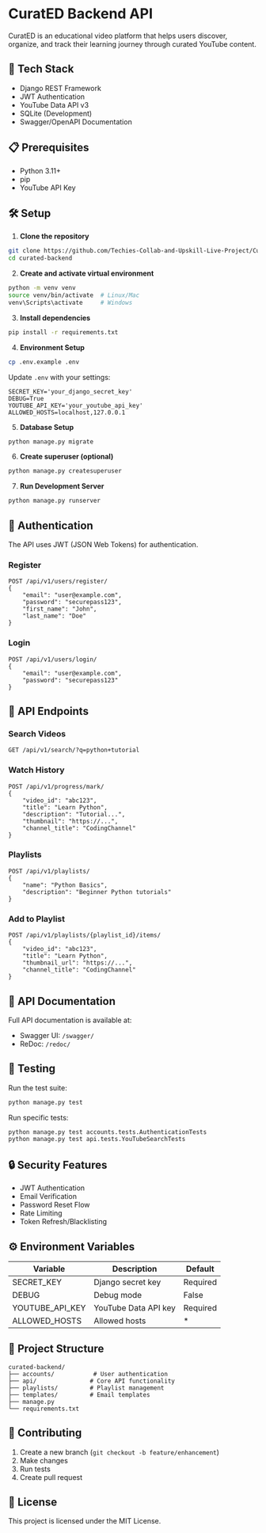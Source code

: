 # CuratED Backend API

CuratED is an educational video platform that helps users discover, organize, and track their learning journey through curated YouTube content.

## 🚀 Tech Stack

- Django REST Framework
- JWT Authentication
- YouTube Data API v3
- SQLite (Development)
- Swagger/OpenAPI Documentation

## 📋 Prerequisites

- Python 3.11+
- pip
- YouTube API Key

## 🛠 Setup

1. **Clone the repository**
```bash
git clone https://github.com/Techies-Collab-and-Upskill-Live-Project/CuratED.git
cd curated-backend
```

2. **Create and activate virtual environment**
```bash
python -m venv venv
source venv/bin/activate  # Linux/Mac
venv\Scripts\activate     # Windows
```

3. **Install dependencies**
```bash
pip install -r requirements.txt
```

4. **Environment Setup**
```bash
cp .env.example .env
```
Update `.env` with your settings:
```
SECRET_KEY='your_django_secret_key'
DEBUG=True
YOUTUBE_API_KEY='your_youtube_api_key'
ALLOWED_HOSTS=localhost,127.0.0.1
```

5. **Database Setup**
```bash
python manage.py migrate
```

6. **Create superuser (optional)**
```bash
python manage.py createsuperuser
```

7. **Run Development Server**
```bash
python manage.py runserver
```

## 🔑 Authentication

The API uses JWT (JSON Web Tokens) for authentication.

### Register
```http
POST /api/v1/users/register/
{
    "email": "user@example.com",
    "password": "securepass123",
    "first_name": "John",
    "last_name": "Doe"
}
```

### Login
```http
POST /api/v1/users/login/
{
    "email": "user@example.com",
    "password": "securepass123"
}
```

## 🎥 API Endpoints

### Search Videos
```http
GET /api/v1/search/?q=python+tutorial
```

### Watch History
```http
POST /api/v1/progress/mark/
{
    "video_id": "abc123",
    "title": "Learn Python",
    "description": "Tutorial...",
    "thumbnail": "https://...",
    "channel_title": "CodingChannel"
}
```

### Playlists
```http
POST /api/v1/playlists/
{
    "name": "Python Basics",
    "description": "Beginner Python tutorials"
}
```

### Add to Playlist
```http
POST /api/v1/playlists/{playlist_id}/items/
{
    "video_id": "abc123",
    "title": "Learn Python",
    "thumbnail_url": "https://...",
    "channel_title": "CodingChannel"
}
```

## 📝 API Documentation

Full API documentation is available at:
- Swagger UI: `/swagger/`
- ReDoc: `/redoc/`

## 🧪 Testing

Run the test suite:
```bash
python manage.py test
```

Run specific tests:
```bash
python manage.py test accounts.tests.AuthenticationTests
python manage.py test api.tests.YouTubeSearchTests
```

## 🔒 Security Features

- JWT Authentication
- Email Verification
- Password Reset Flow
- Rate Limiting
- Token Refresh/Blacklisting

## ⚙️ Environment Variables

| Variable | Description | Default |
|----------|-------------|---------|
| SECRET_KEY | Django secret key | Required |
| DEBUG | Debug mode | False |
| YOUTUBE_API_KEY | YouTube Data API key | Required |
| ALLOWED_HOSTS | Allowed hosts | * |

## 📁 Project Structure

```
curated-backend/
├── accounts/           # User authentication
├── api/               # Core API functionality
├── playlists/         # Playlist management
├── templates/         # Email templates
├── manage.py
└── requirements.txt
```

## 🤝 Contributing

1. Create a new branch (`git checkout -b feature/enhancement`)
2. Make changes
3. Run tests
4. Create pull request

## 📄 License

This project is licensed under the MIT License.
